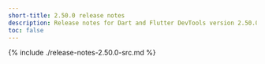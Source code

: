 ```yaml
---
short-title: 2.50.0 release notes
description: Release notes for Dart and Flutter DevTools version 2.50.0.
toc: false
---
```


{% include ./release-notes-2.50.0-src.md %}
